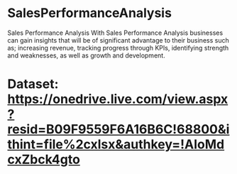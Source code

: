 # SalesPerformanceAnalysis
Sales Performance Analysis 
With Sales Performance Analysis businesses can gain insights that will be of significant advantage to their business such as; increasing revenue, tracking progress through KPIs, identifying strength and weaknesses, as well as growth and development.
# Dataset: https://onedrive.live.com/view.aspx?resid=B09F9559F6A16B6C!68800&ithint=file%2cxlsx&authkey=!AIoMdcxZbck4gto
